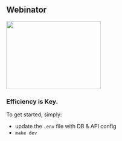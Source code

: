 ## Webinator

<img src="https://media.tenor.com/uxwNHMu_t3IAAAAC/popeye-powerful.gif" width="250" height="180"/>

### Efficiency is Key.

To get started, simply:
- update the `.env` file with DB & API config
- `make dev`
